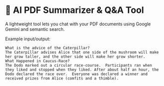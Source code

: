 # 📄 AI PDF Summarizer & Q&A Tool

A lightweight tool lets you chat with your PDF documents using Google Gemini and semantic search.

Example input/output:
```
What is the advice of the Caterpillar?
The Caterpillar advises Alice that one side of the mushroom will make her grow taller, and the other side will make her grow shorter.
What Happened in Caucus-Race?
The Dodo marked out a circular race-course.  Participants ran when they liked and stopped when they liked. After about half an hour, the Dodo declared the race over.  Everyone was declared a winner and received prizes from Alice (comfits and a thimble).
```
